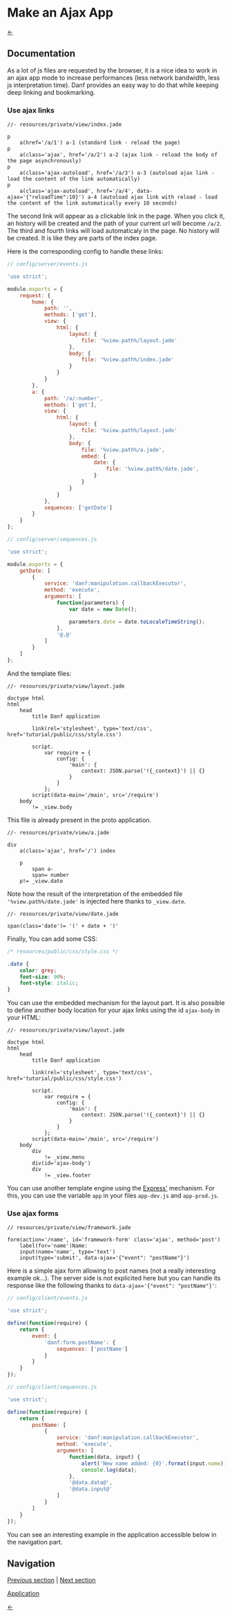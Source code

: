 Make an Ajax App
================

[←](index.md)

Documentation
-------------

As a lot of js files are requested by the browser, it is a nice idea to work in an ajax app mode to increase performances (less network bandwidth, less js interpretation time).
Danf provides an easy way to do that while keeping deep linking and bookmarking.

### Use ajax links

```jade
//- resources/private/view/index.jade

p
    a(href='/a/1') a-1 (standard link - reload the page)
p
    a(class='ajax', href='/a/2') a-2 (ajax link - reload the body of the page asynchronously)
p
    a(class='ajax-autoload', href='/a/3') a-3 (autoload ajax link - load the content of the link automatically)
p
    a(class='ajax-autoload', href='/a/4', data-ajax='{"reloadTime":10}') a-4 (autoload ajax link with reload - load the content of the link automatically every 10 seconds)
```

The second link will appear as a clickable link in the page. When you click it, an history will be created and the path of your current url will become `/a/2`.
The third and fourth links will load automaticaly in the page. No history will be created. It is like they are parts of the index page.

Here is the corresponding config to handle these links:

```javascript
// config/server/events.js

'use strict';

module.exports = {
    request: {
        home: {
            path: '',
            methods: ['get'],
            view: {
                html: {
                    layout: {
                        file: '%view.path%/layout.jade'
                    },
                    body: {
                        file: '%view.path%/index.jade'
                    }
                }
            }
        },
        a: {
            path: '/a/:number',
            methods: ['get'],
            view: {
                html: {
                    layout: {
                        file: '%view.path%/layout.jade'
                    },
                    body: {
                        file: '%view.path%/a.jade',
                        embed: {
                            date: {
                                file: '%view.path%/date.jade',
                            }
                        }
                    }
                }
            },
            sequences: ['getDate']
        }
    }
};
```

```javascript
// config/server/sequences.js

'use strict';

module.exports = {
    getDate: [
        {
            service: 'danf:manipulation.callbackExecutor',
            method: 'execute',
            arguments: [
                function(parameters) {
                    var date = new Date();

                    parameters.date = date.toLocaleTimeString();
                },
                '@.@'
            ]
        }
    ]
};
```

And the template files:

```jade
//- resources/private/view/layout.jade

doctype html
html
    head
        title Danf application

        link(rel='stylesheet', type='text/css', href='tutorial/public/css/style.css')

        script.
            var require = {
                config: {
                    'main': {
                        context: JSON.parse('!{_context}') || {}
                    }
                }
            };
        script(data-main='/main', src='/require')
    body
        != _view.body
```

This file is already present in the proto application.


```jade
//- resources/private/view/a.jade

div
    a(class='ajax', href='/') index

    p
        span a-
        span= number
    p!= _view.date
```

Note how the result of the interpretation of the embedded file `'%view.path%/date.jade'` is injected here thanks to `_view.date`.

```jade
//- resources/private/view/date.jade

span(class='date')= '(' + date + ')'
```

Finally, You can add some CSS:

```css
/* resources/public/css/style.css */

.date {
    color: grey;
    font-size: 90%;
    font-style: italic;
}
```

You can use the embedded mechanism for the layout part. It is also possible to define another body location for your ajax links using the id `ajax-body` in your HTML:

```jade
//- resources/private/view/layout.jade

doctype html
html
    head
        title Danf application

        link(rel='stylesheet', type='text/css', href='tutorial/public/css/style.css')

        script.
            var require = {
                config: {
                    'main': {
                        context: JSON.parse('!{_context}') || {}
                    }
                }
            };
        script(data-main='/main', src='/require')
    body
        div
            != _view.menu
        div(id='ajax-body')
        div
            != _view.footer
```

You can use another template engine using the [Express'](http://expressjs.com/api.html) mechanism. For this, you can use the variable `app` in your files `app-dev.js` and `app-prod.js`.

### Use ajax forms

```jade
// resources/private/view/framework.jade

form(action='/name', id='framework-form' class='ajax', method='post')
    label(for='name')Name:
    input(name='name', type='text')
    input(type='submit', data-ajax='{"event": "postName"}')
```

Here is a simple ajax form allowing to post names (not a really interesting example ok...). The server side is not explicited here but you can handle its response like the following thanks to `data-ajax='{"event": "postName"}'`:

```javascript
// config/client/events.js

'use strict';

define(function(require) {
    return {
        event: {
            'danf:form.postName': {
                sequences: ['postName']
            }
        }
    }
});
```

```javascript
// config/client/sequences.js

'use strict';

define(function(require) {
    return {
        postName: [
            {
                service: 'danf:manipulation.callbackExecutor',
                method: 'execute',
                arguments: [
                    function(data, input) {
                        alert('New name added: {0}'.format(input.name));
                        console.log(data);
                    },
                    '@data.data@',
                    '@data.input@'
                ]
            }
        ]
    }
});
```

You can see an interesting example in the application accessible below in the navigation part.

Navigation
----------

[Previous section](app.md) |
 [Next section](event.md)

[Application](../test/ajax-app.md)

[←](index.md)
